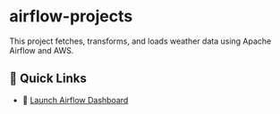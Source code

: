 # airflow-projects
This project fetches, transforms, and loads weather data using Apache Airflow and AWS.

## 🔗 Quick Links

- 🚀 [Launch Airflow Dashboard](http://localhost:8080)